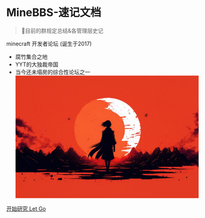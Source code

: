 <!-- _coverpage.md -->

# MineBBS-速记文档 

> 💪目前的群规定总结&各管理层史记

 minecraft 开发者论坛 (诞生于2017)
- 腐竹集合之地
- YYT的大独裁帝国
- 当今还未塌房的综合性论坛之一
![logo](tu.jpg)

[开始研究 Let Go](/README.md)